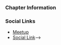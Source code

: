 ### Chapter Information

### Social Links
* [Meetup](https://www.meetup.com/owasp-waterloo-meetup-group/)
* [Social Link](#)-->
